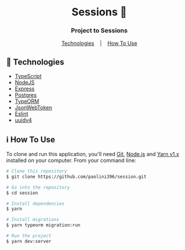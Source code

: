 <div align="center">

# Sessions 🔐

### Project to Sessions

[Technologies](#rocket-technologies)
&nbsp;&nbsp;&nbsp;|&nbsp;&nbsp;&nbsp;
[How To Use](#information_source-how-to-use)

</div>

## :rocket: Technologies

- [TypeScript](https://www.typescriptlang.org/)
- [NodeJS](https://nodejs.org/en/)
- [Express](https://expressjs.com/)
- [Postgres](https://www.postgresql.org/)
- [TypeORM](https://typeorm.io/)
- [JsonWebToken](https://reactnavigation.org/)
- [Eslint](https://eslint.org/)
- [uuidv4](https://github.com/thenativeweb/uuidv4#readme)


## :information_source: How To Use

To clone and run this application, you'll need [Git](https://git-scm.com), [Node.js][nodejs] and [Yarn v1.x][yarn] installed on your computer. From your command line:

```bash
# Clone this repository
$ git clone https://github.com/paolini396/session.git

# Go into the repository
$ cd session

# Install dependencies
$ yarn

# Install migrations
$ yarn typeorm migration:run

# Run the project
$ yarn dev:server
```

[nodejs]: https://nodejs.org/
[yarn]: https://yarnpkg.com/
[vc]: https://code.visualstudio.com/
[vceditconfig]: https://marketplace.visualstudio.com/items?itemName=EditorConfig.EditorConfig
[vceslint]: https://marketplace.visualstudio.com/items?itemName=dbaeumer.vscode-eslint
[vcprettier]: https://marketplace.visualstudio.com/items?itemName=esbenp.prettier-vscode
